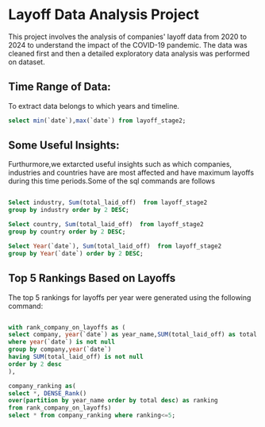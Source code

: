 # Layoff Data Analysis Project

This project involves the analysis of companies' layoff data from 2020 to 2024 to understand the impact of the COVID-19 pandemic. The data was cleaned first and then a detailed exploratory data analysis was performed on dataset. 

## Time Range of Data:
To extract data belongs to which years and timeline.

~~~sql
select min(`date`),max(`date`) from layoff_stage2;
~~~

## Some Useful Insights:
Furthurmore,we extarcted useful insights such as which companies, industries and countries have are most affected and have maximum layoffs during this time periods.Some of the sql commands are follows

~~~sql

Select industry, Sum(total_laid_off)  from layoff_stage2
group by industry order by 2 DESC;
~~~

~~~sql
Select country, Sum(total_laid_off)  from layoff_stage2
group by country order by 2 DESC;
~~~

~~~sql
Select Year(`date`), Sum(total_laid_off)  from layoff_stage2
group by Year(`date`) order by 2 DESC;
~~~
## Top 5 Rankings Based on Layoffs
The top 5 rankings for layoffs per year were generated using the following command:
~~~sql

with rank_company_on_layoffs as (
select company, year(`date`) as year_name,SUM(total_laid_off) as total from layoff_stage2 
where year(`date`) is not null
group by company,year(`date`) 
having SUM(total_laid_off) is not null
order by 2 desc
), 

company_ranking as(
select *, DENSE_Rank() 
over(partition by year_name order by total desc) as ranking 
from rank_company_on_layoffs)
select * from company_ranking where ranking<=5;
~~~
